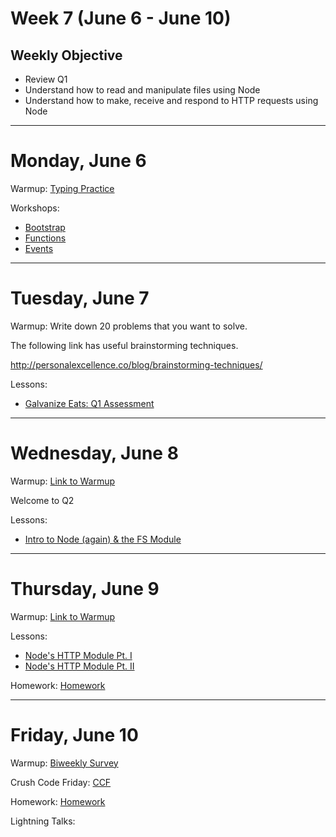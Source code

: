 # Week 7 (June 6 - June 10)

## Weekly Objective

- Review Q1
- Understand how to read and manipulate files using Node
- Understand how to make, receive and respond to HTTP requests using Node

---

# Monday, June 6

Warmup: [Typing Practice](https://typing.io/)

Workshops:

- [Bootstrap]()
- [Functions]()
- [Events]()

---

# Tuesday, June 7

Warmup: Write down 20 problems that you want to solve.

The following link has useful brainstorming techniques.

http://personalexcellence.co/blog/brainstorming-techniques/



Lessons:

- [Galvanize Eats: Q1 Assessment](/cohorts/68/articles/3194)

---

# Wednesday, June 8

Warmup: [Link to Warmup](http://www.codewars.com/kata/bingo-card)

Welcome to Q2

Lessons:

- [Intro to Node (again) & the FS Module](https://gist.github.com/JordanMajd/de32b9dffe7bafbc62f7f1495f7777d7)

---

# Thursday, June 9

Warmup: [Link to Warmup](http://github.com/gSchool)

Lessons:

- [Node's HTTP Module Pt. I](https://learn.galvanize.com/curriculums/56/articles/3159)
- [Node's HTTP Module Pt. II](https://learn.galvanize.com/curriculums/56/articles/3159)

Homework: [Homework](/cohorts/68/student_dashboard)

---

# Friday, June 10

Warmup: [Biweekly Survey](https://docs.google.com/forms/d/1XsnxPufkGL24Bnsa_8IxcyJT6-VudP4QC9VqbTbctAw/viewform?usp=send_form)

Crush Code Friday: [CCF](/cohorts/68/student_dashboard)

Homework: [Homework](/cohorts/68/student_dashboard)

Lightning Talks:
